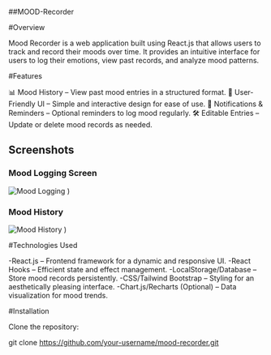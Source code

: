 ##MOOD-Recorder

#Overview

Mood Recorder is a web application built using React.js that allows users to track and record their moods over time. It provides an intuitive interface for users to log their emotions, view past records, and analyze mood patterns.

#Features

📊 Mood History – View past mood entries in a structured format.
🎨 User-Friendly UI – Simple and interactive design for ease of use.
🔔 Notifications & Reminders – Optional reminders to log mood regularly.
🛠️ Editable Entries – Update or delete mood records as needed.

## Screenshots

### Mood Logging Screen
![Mood Logging](https://github.com/user-attachments/assets/483ce22a-2c6a-4032-bc66-ccd4f9c64be5)
)

### Mood History
![Mood History](https://github.com/user-attachments/assets/c76e281c-042c-45bc-b01b-a163a48c14dd)
)


#Technologies Used

-React.js – Frontend framework for a dynamic and responsive UI.
-React Hooks – Efficient state and effect management.
-LocalStorage/Database – Store mood records persistently.
-CSS/Tailwind Bootstrap – Styling for an aesthetically pleasing interface.
-Chart.js/Recharts (Optional) – Data visualization for mood trends.

#Installation 

Clone the repository:

git clone https://github.com/your-username/mood-recorder.git

